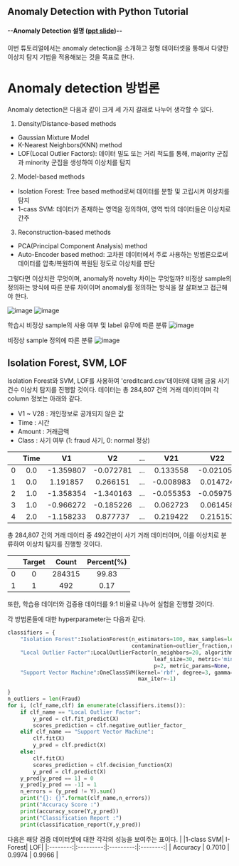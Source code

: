 ## Anomaly Detection with Python Tutorial

#### --Anomaly Detection 설명 ([ppt slide]([https://github.com/jy-jeong93/Business-Analytics-IME654/blob/main/2.Kernel-based%20Learning/SVM_slide.pdf](https://github.com/jy-jeong93/Business-Analytics-IME654/blob/main/3.%20Anomaly%20Detection/%EB%B9%84%EC%A6%88%EB%8B%88%EC%8A%A4%EC%95%A0%EB%84%90%EB%A6%AC%ED%8B%B1%EC%8A%A4_%EC%9D%B4%EC%83%81%EC%B9%98%ED%83%90%EC%A7%80.pdf)))--

이번 튜토리얼에서는 anomaly detection을 소개하고 정형 데이터셋을 통해서 다양한 이상치 탐지 기법을 적용해보는 것을 목표로 한다.

# Anomaly detection 방법론
Anomaly detection은 다음과 같이 크게 세 가지 갈래로 나누어 생각할 수 있다.

1. Density/Distance-based methods
  * Gaussian Mixture Model
  * K-Nearest Neighbors(KNN) method
  * LOF(Local Outlier Factors): 데이터 밀도 또는 거리 척도를 통해, majority 군집과 minority 군집을 생성하여 이상치를 탐지

2. Model-based methods
  * Isolation Forest: Tree based method로써 데이터를 분할 및 고립시켜 이상치를 탐지
  * 1-cass SVM: 데이터가 존재하는 영역을 정의하여, 영역 밖의 데이터들은 이상치로 간주

3. Reconstruction-based methods
  * PCA(Principal Component Analysis) method
  * Auto-Encoder based method: 고차원 데이터에서 주로 사용하는 방법론으로써 데이터를 압축/복원하여 복원된 정도로 이상치를 판단


그렇다면 이상치란 무엇이며, anomaly와 novelty 차이는 무엇일까?
비정상 sample의 정의하는 방식에 따른 분류 차이이며 anomaly를 정의하는 방식을 잘 살펴보고 접근해야 한다.

![image](https://user-images.githubusercontent.com/115562646/202421720-309a11b5-dcb4-4be6-839d-46a895a3f5a2.png)
![image](https://user-images.githubusercontent.com/115562646/202422594-a5ab82c1-0073-40ac-a3f7-307c04d230f4.png)




학습시 비정상 sample의 사용 여부 및 label 유무에 따른 분류
![image](https://user-images.githubusercontent.com/115562646/202421786-fee8b044-9838-4524-8272-6fa6ed53a888.png)

비정상 sample 정의에 따른 분류
![image](https://user-images.githubusercontent.com/115562646/202421804-9384d645-4cc9-447e-a2a2-972763d96432.png)





## Isolation Forest, SVM, LOF

Isolation Forest와 SVM, LOF를 사용하여 'creditcard.csv'데이터에 대해 금융 사기 건수 이상치 탐지를 진행할 것이다.
데이터는 총 284,807 건의 거래 데이터이며 각 column 정보는 아래와 같다.

   * V1 ~ V28 : 개인정보로 공개되지 않은 값
   * Time : 시간
   * Amount : 거래금액
   * Class : 사기 여부 (1: fraud 사기, 0: normal 정상) 

|   |  Time |        V1|        V2|...|        V21|        V22|   Amount|  Class|
|:-:|:-----:|:--------:|:--------:|:-:|:---------:|:---------:|:-------:|:-----:|
| 0 |  0.0  | -1.359807| -0.072781|...|   0.133558|  -0.021053|  149.62 |   0   |
| 1 |  0.0  |  1.191857|  0.266151|...|  -0.008983|   0.014724|    2.69 |   0   |
| 2 |  1.0  | -1.358354| -1.340163|...|  -0.055353|  -0.059752|  378.66 |   0   |
| 3 |  1.0  | -0.966272| -0.185226|...|   0.062723|   0.061458|  123.50 |   0   |
| 4 |  2.0  | -1.158233|  0.877737|...|   0.219422|   0.215153|   69.99 |   0   |



총 284,807 건의 거래 데이터 중 492건만이 사기 거래 데이터이며, 이를 이상치로 분류하여 이상치 탐지를 진행할 것이다.

|   |  Target |        Count|        Percent(%)|
|:-:|:-------:|:-----------:|:----------------:|
| 0 |    0    |       284315|             99.83|
| 1 |    1    |          492|              0.17|

또한, 학습용 데이터와 검증용 데이터를 9:1 비율로 나누어 실험을 진행할 것이다.



각 방법론들에 대한 hyperparameter는 다음과 같다.

```python
classifiers = {
    "Isolation Forest":IsolationForest(n_estimators=100, max_samples=len(X), 
                                       contamination=outlier_fraction,random_state=state, verbose=0),
    "Local Outlier Factor":LocalOutlierFactor(n_neighbors=20, algorithm='auto', 
                                              leaf_size=30, metric='minkowski',
                                              p=2, metric_params=None, contamination=outlier_fraction),
    "Support Vector Machine":OneClassSVM(kernel='rbf', degree=3, gamma=0.1,nu=0.05, 
                                         max_iter=-1)
   
}
n_outliers = len(Fraud)
for i, (clf_name,clf) in enumerate(classifiers.items()):
    if clf_name == "Local Outlier Factor":
        y_pred = clf.fit_predict(X)
        scores_prediction = clf.negative_outlier_factor_
    elif clf_name == "Support Vector Machine":
        clf.fit(X)
        y_pred = clf.predict(X)
    else:    
        clf.fit(X)
        scores_prediction = clf.decision_function(X)
        y_pred = clf.predict(X)
    y_pred[y_pred == 1] = 0
    y_pred[y_pred == -1] = 1
    n_errors = (y_pred != Y).sum()
    print("{}: {}".format(clf_name,n_errors))
    print("Accuracy Score :")
    print(accuracy_score(Y,y_pred))
    print("Classification Report :")
    print(classification_report(Y,y_pred))
```

다음은 해당 검증 데이터셋에 대한 각각의 성능을 보여주는 표이다.
|          |1-class SVM|   I-Forest|       LOF|
|:--------:|:---------:|:---------:|:--------:|
| Accuracy |   0.7010  |   0.9974  |  0.9966  |






